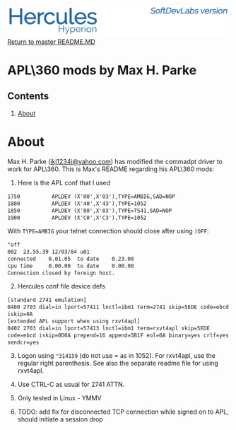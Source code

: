 ![test image](images/image_header_herculeshyperionSDL.png)
[Return to master README.MD](..\README.MD)

# APL\360 mods by Max H. Parke
## Contents
1. [About](#About)

# About
Max H. Parke (ikj1234i@yahoo.com) has modified the commadpt driver to work for APL\360.  This is Max's README regarding his APL\360 mods:

1. Here is the APL conf that I used
```
1750          APLDEV (X'00',X'03'),TYPE=AMBIG,SAD=NOP
1800          APLDEV (X'40',X'43'),TYPE=1052
1850          APLDEV (X'80',X'83'),TYPE=TS41,SAD=NOP
1900          APLDEV (X'C0',X'C3'),TYPE=1052
```

With `TYPE=AMBIG` your telnet connection should close after using `)OFF`:
```
"off
002  23.55.39 12/03/84 u01
connected    0.01.05  to date    0.23.08
cpu time     0.00.00  to date    0.00.00
Connection closed by foreign host.
```

2. Hercules conf file device defs
```
[standard 2741 emulation]
0400 2703 dial=in lport=57411 lnctl=ibm1 term=2741 skip=5EDE code=ebcd iskip=0A
[extended APL support when using rxvt4apl]
0402 2703 dial=in lport=57413 lnctl=ibm1 term=rxvt4apl skip=5EDE code=ebcd iskip=0D0A prepend=16 append=5B1F eol=0A binary=yes crlf=yes sendcr=yes
```

3. Logon using `"314159` (do not use = as in 1052).  For rxvt4apl, use the regular right parenthesis.  See also the separate readme file for using
rxvt4apl.

4. Use CTRL-C as usual for 2741 ATTN.

5. Only tested in Linux - YMMV

6. TODO: add fix for disconnected TCP connection while signed on to APL, should initiate a session drop
